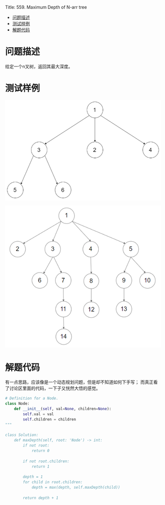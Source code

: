 Title: 559. Maximum Depth of N-arr tree


<!-- @import "[TOC]" {cmd="toc" depthFrom=1 depthTo=6 orderedList=false} -->

<!-- code_chunk_output -->

- [问题描述](#问题描述)
- [测试样例](#测试样例)
- [解题代码](#解题代码)

<!-- /code_chunk_output -->

# 问题描述
给定一个n叉树，返回其最大深度。

# 测试样例

![xx](/utils/559narytreeexample1.png)

![测例1](/utils/559sample2.png)


# 解题代码
有一点思路，应该像是一个动态规划问题，但是却不知道如何下手写；
而真正看了讨论区里面的代码，一下子又恍然大悟的感觉。

```Python
# Definition for a Node.
class Node:
    def __init__(self, val=None, children=None):
        self.val = val
        self.children = children
"""

class Solution:
    def maxDepth(self, root: 'Node') -> int:
        if not root:
            return 0
        
        if not root.children:
            return 1
        
        depth = 1
        for child in root.children:
            depth = max(depth, self.maxDepth(child))
            
        return depth + 1
```

